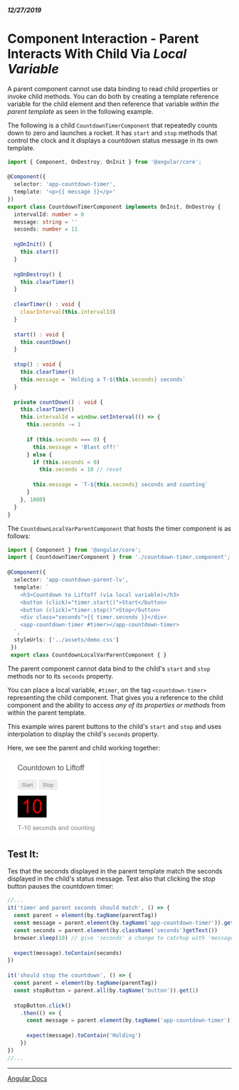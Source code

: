 ##### 12/27/2019
# Component Interaction - Parent Interacts With Child Via _Local Variable_
A parent component cannot use data binding to read child properties or invoke child methods.  You can do both by creating a template reference variable for the child element and then reference that variable _within the parent template_ as seen in the following example.

The following is a child `CountdownTimerComponent` that repeatedly counts down to zero and launches a rocket.  It has `start` and `stop` methods that control the clock and it displays a countdown status message in its own template.

```ts
import { Component, OnDestroy, OnInit } from '@angular/core';

@Component({
  selector: 'app-countdown-timer',
  template: '<p>{{ message }}</p>'
})
export class CountdownTimerComponent implements OnInit, OnDestroy {
  intervalId: number = 0
  message: string = ''
  seconds: number = 11

  ngOnInit() {
    this.start()
  }

  ngOnDestroy() {
    this.clearTimer()
  }

  clearTimer() : void {
    clearInterval(this.intervalId)
  }

  start() : void {
    this.countDown()
  }

  stop() : void {
    this.clearTimer()
    this.message = `Holding a T-${this.seconds} seconds`
  }

  private countDown() : void {
    this.clearTimer()
    this.intervalId = window.setInterval(() => {
      this.seconds -= 1

      if (this.seconds === 0) {
        this.message = 'Blast off!'
      } else {
        if (this.seconds < 0)
          this.seconds = 10 // reset

        this.message = `T-${this.seconds} seconds and counting`
      }
    }, 1000) 
  }
}
```

The `CountdownLocalVarParentComponent` that hosts the timer component is as follows:

```ts
import { Component } from '@angular/core';
import { CountdownTimerComponent } from './countdown-timer.component';

@Component({
  selector: 'app-countdown-parent-lv',
  template: `
    <h3>Countdown to Liftoff (via local variable)</h3>
    <button (click)="timer.start()">Start</button>
    <button (click)="timer.stop()">Stop</button>
    <div class="seconds">{{ timer.seconds }}</div>
    <app-countdown-timer #timer></app-countdown-timer>  
  `,
  styleUrls: ['../assets/demo.css']
 })
 export class CountdownLocalVarParentComponent { }
```

The parent component cannot data bind to the child's `start` and `stop` methods nor to its `seconds` property.

You can place a local variable, `#timer`, on the tag `<countdown-timer>` representing the child component.  That gives you a reference to the child component and the ability to access _any of its properties or methods_ from within the parent template.

This example wires parent buttons to the child's `start` and `stop` and uses interpolation to display the child's `seconds` property.

Here, we see the parent and child working together:

![Parent/Child With Local Variable](../../../Assets/localVariableDemo.gif)

## Test It:
Tes that the seconds displayed in the parent template match the seconds displayed in the child's status message.  Test also that clicking the _stop_ button pauses the countdown timer:

```ts
//...
it('timer and parent seconds should match', () => {
  const parent = element(by.tagName(parentTag))
  const message = parent.element(by.tagName('app-countdown-timer')).getText()
  const seconds = parent.element(by.className('seconds')getText())
  browser.sleep(10) // give 'seconds' a change to catchup with 'message'

  expect(message).toContain(seconds)
})

it('should stop the countdown', () => {
  const parent = element(by.tagName(parentTag))
  const stopButton = parent.all(by.tagName('button')).get(1)

  stopButton.click()
    .then(() => {
      const message = parent.element(by.tagName('app-countdown-timer')).getText()

      expect(message).toContain('Holding')
    })
})
//...
```

---

[Angular Docs](https://angular.io/guide/component-interaction#parent-interacts-with-child-via-local-variable)